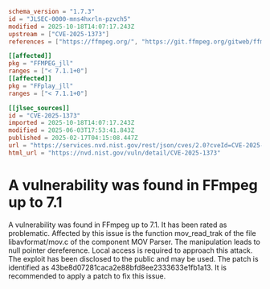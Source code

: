 ```toml
schema_version = "1.7.3"
id = "JLSEC-0000-mns4hxrln-pzvch5"
modified = 2025-10-18T14:07:17.243Z
upstream = ["CVE-2025-1373"]
references = ["https://ffmpeg.org/", "https://git.ffmpeg.org/gitweb/ffmpeg.git/commit/43be8d07281caca2e88bfd8ee2333633e1fb1a13", "https://trac.ffmpeg.org/attachment/ticket/11460/poc", "https://trac.ffmpeg.org/ticket/11460", "https://vuldb.com/?ctiid.295982", "https://vuldb.com/?id.295982", "https://vuldb.com/?submit.496930"]

[[affected]]
pkg = "FFMPEG_jll"
ranges = ["< 7.1.1+0"]
[[affected]]
pkg = "FFplay_jll"
ranges = ["< 7.1.1+0"]

[[jlsec_sources]]
id = "CVE-2025-1373"
imported = 2025-10-18T14:07:17.243Z
modified = 2025-06-03T17:53:41.843Z
published = 2025-02-17T04:15:08.447Z
url = "https://services.nvd.nist.gov/rest/json/cves/2.0?cveId=CVE-2025-1373"
html_url = "https://nvd.nist.gov/vuln/detail/CVE-2025-1373"
```

# A vulnerability was found in FFmpeg up to 7.1

A vulnerability was found in FFmpeg up to 7.1. It has been rated as problematic. Affected by this issue is the function mov_read_trak of the file libavformat/mov.c of the component MOV Parser. The manipulation leads to null pointer dereference. Local access is required to approach this attack. The exploit has been disclosed to the public and may be used. The patch is identified as 43be8d07281caca2e88bfd8ee2333633e1fb1a13. It is recommended to apply a patch to fix this issue.

